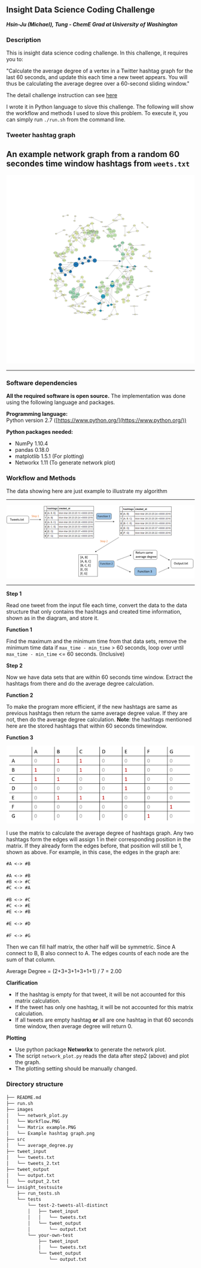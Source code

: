 ## Insight Data Science Coding Challenge
***Hsin-Ju (Michael), Tung - ChemE Grad at University of Washington***

                       
### Description

This is insight data science coding challenge. In this challenge, it requires you to:

"Calculate the average degree of a vertex in a Twitter hashtag graph for the last 60 seconds, and update this each time a new tweet appears.  You will thus be calculating the average degree over a 60-second sliding window."

The detail challenge instruction can see [here][1]

I wrote it in Python language to slove this challenge. The following will show the workflow and methods I used to slove this problem. To execute it, you can simply run `./run.sh` from the command line.



### Tweeter hashtag graph 

An example network graph from a random 60 secondes time window hashtags from `weets.txt`
----

<img src="images/Example hashtag graph.png">

----


### Software dependencies

**All the required software is open source.**  The implementation was done using the following language and packages.

**Programming language:**   
Python version 2.7  ([https://www.python.org/](https://www.python.org/))

**Python packages needed:**
- NumPy 1.10.4
- pandas 0.18.0
- matplotlib 1.5.1 (For plotting)
- Networkx 1.11 (To generate network plot)



### Workflow and Methods

The data showing here are just example to illustrate my algorithm

----

<img src="images/Workflow.PNG">

----

**Step 1** 

Read one tweet from the input file each time, convert the data to the data structure that only contains the hashtags and created time information, shown as in the diagram, and store it. 

**Function 1** 

Find the maximum and the minimum time from that data sets, remove the minimum time data if `max_time - min_time` > 60 seconds, loop over until `max_time - min_time` <= 60 seconds. (Inclusive)

 **Step 2** 

Now we have data sets that are within 60 seconds time window. Extract the hashtags from there and do the average degree calculation.


**Function 2** 

To make the program more efficient, if the new hashtags are same as previous hashtags then return the same average degree value. If they are not, then do the average degree calculation. 
**Note**: the hashtags mentioned here are the stored hashtags that within 60 seconds timewindow. 


**Function 3**


<img src="images/Matrix example.PNG">

I use the matrix to calculate the average degree of hashtags graph. Any two hashtags form the edges will assign 1 in their corresponding position in the matrix. If they already form the edges before, that position will still be 1, shown as above. For example, in this case, the edges in the graph  are:

```
#A <-> #B

#A <-> #B
#B <-> #C
#C <-> #A

#B <-> #C
#C <-> #E
#E <-> #B

#E <-> #D

#F <-> #G

```
Then we can fill half matrix, the other half will be symmetric. Since A connect to B, B also connect to A. The edges counts of each node are the sum of that column. 

Average Degree = (2+3+3+1+3+1+1) / 7 = 2.00




**Clarification**
- If the hashtag is empty for that tweet, it will be not accounted for this matrix calculation. 
- If the tweet has only one hashtag, it will be not accounted for this matrix calculation.
- If all tweets are empty hashtag **or** all are one hashtag in that 60 seconds time window, then average degree will return 0.


**Plotting**
- Use python package **Networkx** to generate the network plot.
- The script `network_plot.py` reads the data after step2 (above) and plot the graph.
- The plotting setting should be manually changed. 


### Directory structure


	├── README.md 
	├── run.sh
	├── images
	│   └── network_plot.py
	│   └── Workflow.PNG
	│   └── Matrix example.PNG
	│   └── Example hashtag graph.png
	├── src
	│   └── average_degree.py
	├── tweet_input
	│   └── tweets.txt
	│   └── tweets_2.txt
	├── tweet_output
	│   └── output.txt
	│   └── output_2.txt
	└── insight_testsuite
	    ├── run_tests.sh
	    └── tests
	        └── test-2-tweets-all-distinct
	        │   ├── tweet_input
	        │   │   └── tweets.txt
	        │   └── tweet_output
	        │       └── output.txt
	        └── your-own-test
	            ├── tweet_input
	            │   └── tweets.txt
	            └── tweet_output
	                └── output.txt



[1]: https://github.com/hsintmike/InsightDataScience/blob/master/instruction.md "here"
